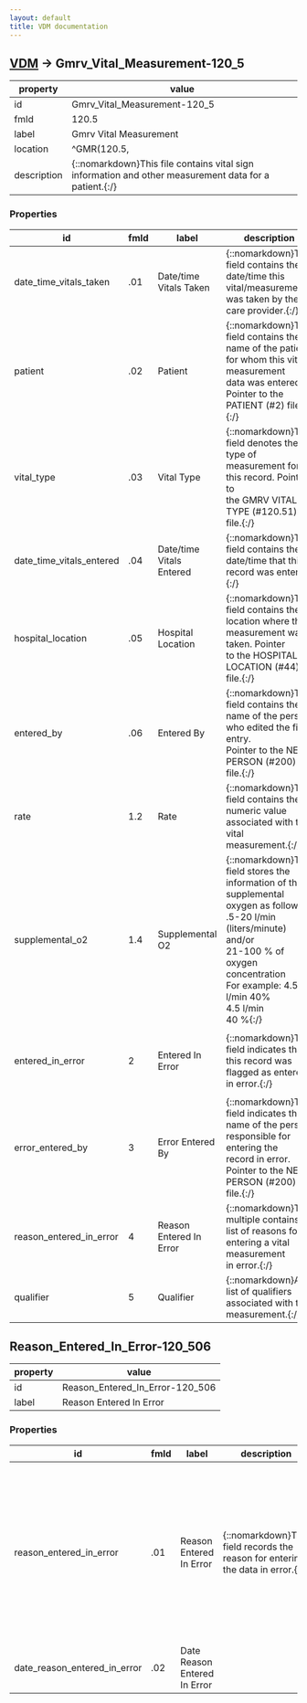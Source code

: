 ```yaml
---
layout: default
title: VDM documentation
---
```


## [VDM](TableOfContent.md) &#8594; Gmrv_Vital_Measurement-120_5 

 property | value 
--- | --- 
 id | Gmrv_Vital_Measurement-120_5
 fmId | 120.5
 label | Gmrv Vital Measurement
 location | ^GMR(120.5,
 description | {::nomarkdown}This file contains vital sign information and other measurement data for a <br/>patient.{:/}

### Properties

| id | fmId | label | description | datatype | location | attributes | range | 
| --- | --- | --- | --- | --- | --- | --- | --- | 
| date_time_vitals_taken | .01 | Date/time Vitals Taken | {::nomarkdown}This field contains the date/time this vital/measurement was taken by the<br/>care provider.{:/} | DATE-TIME |  | REQUIRED, INDEXED |  | 
| patient | .02 | Patient | {::nomarkdown}This field contains the name of the patient for whom this vital measurement<br/>data was entered.  Pointer to the PATIENT (#2) file.{:/} | POINTER |  | REQUIRED, INDEXED | [Patient-2](Patient-2.md) | 
| vital_type | .03 | Vital Type | {::nomarkdown}This field denotes the type of measurement for this record.  Pointer to<br/>the GMRV VITAL TYPE (#120.51) file.{:/} | POINTER |  | REQUIRED, INDEXED | [Gmrv_Vital_Type-120_51](Gmrv_Vital_Type-120_51.md) | 
| date_time_vitals_entered | .04 | Date/time Vitals Entered | {::nomarkdown}This field contains the date/time that this record was entered.{:/} | DATE-TIME |  | REQUIRED |  | 
| hospital_location | .05 | Hospital Location | {::nomarkdown}This field contains the location where this measurement was taken.  Pointer <br/>to the HOSPITAL LOCATION (#44) file.{:/} | POINTER |  | REQUIRED | [Hospital_Location-44](Hospital_Location-44.md) | 
| entered_by | .06 | Entered By | {::nomarkdown}This field contains the name of the person who edited the file entry.  <br/>Pointer to the NEW PERSON (#200) file.{:/} | POINTER |  | REQUIRED | [New_Person-200](New_Person-200.md) | 
| rate | 1.2 | Rate | {::nomarkdown}This field contains the numeric value associated with this vital<br/>measurement.{:/} | STRING |  |  |  | 
| supplemental_o2 | 1.4 | Supplemental O2 | {::nomarkdown}This field stores the information of the supplemental oxygen as follows:<br/>  .5-20 l/min (liters/minute)   and/or<br/>  21-100 % of oxygen concentration<br/>For example: 4.5 l/min 40%<br/>             4.5 l/min<br/>             40 %{:/} | STRING |  |  |  | 
| entered_in_error | 2 | Entered In Error | {::nomarkdown}This field indicates that this record was flagged as entered in error.{:/} | BOOLEAN |  |  | {::nomarkdown}<dl><dt>1</dt><dd>true</dd></dl>{:/} | 
| error_entered_by | 3 | Error Entered By | {::nomarkdown}This field indicates the name of the person responsible for entering the <br/>record in error.  Pointer to the NEW PERSON (#200) file.{:/} | POINTER |  |  | [New_Person-200](New_Person-200.md) | 
| reason_entered_in_error | 4 | Reason Entered In Error | {::nomarkdown}This multiple contains a list of reasons for entering a vital measurement <br/>in error.{:/} | [OBJECT] |  |  | [Reason_Entered_In_Error-120_506](#Reason_Entered_In_Error-120_506)  | 
| qualifier | 5 | Qualifier | {::nomarkdown}A list of qualifiers associated with this measurement.{:/} | [POINTER] |  |  | {id:Gmrv_Vital_Qualifier-120_52} | 

## <a name="Reason_Entered_In_Error-120_506"></a>Reason_Entered_In_Error-120_506 

 property | value 
--- | --- 
 id | Reason_Entered_In_Error-120_506
 label | Reason Entered In Error

### Properties

| id | fmId | label | description | datatype | location | attributes | range | 
| --- | --- | --- | --- | --- | --- | --- | --- | 
| reason_entered_in_error | .01 | Reason Entered In Error | {::nomarkdown}This field records the reason for entering the data in error.{:/} | ENUMERATION |  | REQUIRED | {::nomarkdown}<dl><dt>2</dt><dd>INCORRECT READING</dd><dt>4</dt><dd>INVALID RECORD</dd><dt>1</dt><dd>INCORRECT DATE/TIME</dd><dt>3</dt><dd>INCORRECT PATIENT</dd></dl>{:/} | 
| date_reason_entered_in_error | .02 | Date Reason Entered In Error |  | DATE-TIME |  |  |  | {::nomarkdown} <br/><br/><p style="font-size: 11px">Generated on January 19th 2017, 7:54:22 am</p>{:/}